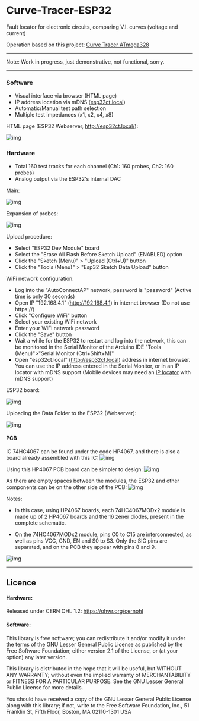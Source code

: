 # Curve-Tracer-ESP32
Fault locator for electronic circuits, comparing V.I. curves (voltage and current)

Operation based on this project: [Curve Tracer ATmega328](https://github.com/rtek1000/Curve-Tracer-ATmega328)

------------

Note: Work in progress, just demonstrative, not functional, sorry.

------------

### Software

- Visual interface via browser (HTML page)
- IP address location via mDNS ([esp32ct.local](http://esp32ct.local/))
- Automatic/Manual test path selection
- Multiple test impedances (x1, x2, x4, x8)

HTML page (ESP32 Webserver, http://esp32ct.local/):

![img](https://raw.githubusercontent.com/rtek1000/Curve-Tracer-ESP32/main/Docs/HTML_page.png)

### Hardware

- Total 160 test tracks for each channel (Ch1: 160 probes, Ch2: 160 probes)
- Analog output via the ESP32's internal DAC

Main:

![img](https://raw.githubusercontent.com/rtek1000/Curve-Tracer-ESP32/main/ESP32CT_Hardware/ESP32_Curve_Tracer_pg1.png)

Expansion of probes:

![img](https://raw.githubusercontent.com/rtek1000/Curve-Tracer-ESP32/main/ESP32CT_Hardware/ESP32_Curve_Tracer_pg2.png)

Upload procedure:
- Select "ESP32 Dev Module" board
- Select the "Erase All Flash Before Sketch Upload" (ENABLED) option
- Click the "Sketch (Menu)" > "Upload (Ctrl+U)" button
- Click the "Tools (Menu)" > "Esp32 Sketch Data Upload" button

WiFi network configuration:
- Log into the "AutoConnectAP" network, password is "password" (Active time is only 30 seconds)
- Open IP "192.168.4.1" (http://192.168.4.1) in internet browser (Do not use https://)
- Click "Configure WiFi" button
- Select your existing WiFi network
- Enter your WiFi network password
- Click the "Save" button
- Wait a while for the ESP32 to restart and log into the network, this can be monitored in the Serial Monitor of the Arduino IDE "Tools (Menu)">"Serial Monitor (Ctrl+Shift+M)"
- Open "esp32ct.local" (http://esp32ct.local) address in internet browser. You can use the IP address entered in the Serial Monitor, or in an IP locator with mDNS support (Mobile devices may need an [IP locator](https://play.google.com/store/apps/details?id=com.mdns_discovery.app&hl=en&gl=US) with mDNS support)

ESP32 board:

![img](https://raw.githubusercontent.com/rtek1000/Curve-Tracer-ESP32/main/Docs/ESP32_Dev_Module.png)

Uploading the Data Folder to the ESP32 (Webserver):

![img](https://raw.githubusercontent.com/rtek1000/Curve-Tracer-ESP32/main/Docs/Data_folder_upload.png)

#### PCB

IC 74HC4067 can be found under the code HP4067, and there is also a board already assembled with this IC:
![img](https://raw.githubusercontent.com/rtek1000/Curve-Tracer-ESP32/main/ESP32CT_Hardware/ESP32_Curve_Tracer_4067mod/HP4067_board.png)

Using this HP4067 PCB board can be simpler to design:
![img](https://raw.githubusercontent.com/rtek1000/Curve-Tracer-ESP32/main/ESP32CT_Hardware/ESP32_Curve_Tracer_4067mod/ESP32_Curve_Tracer_4067mod_F1.png)

As there are empty spaces between the modules, the ESP32 and other components can be on the other side of the PCB:
![img](https://raw.githubusercontent.com/rtek1000/Curve-Tracer-ESP32/main/ESP32CT_Hardware/ESP32_Curve_Tracer_4067mod/ESP32_Curve_Tracer_4067mod_F2.png)

Notes:
- In this case, using HP4067 boards, each 74HC4067MODx2 module is made up of 2 HP4067 boards and the 16 zener diodes, present in the complete schematic.

- On the 74HC4067MODx2 module, pins C0 to C15 are interconnected, as well as pins VCC, GND, EN and S0 to S3. Only the SIG pins are separated, and on the PCB they appear with pins 8 and 9.

![img](https://raw.githubusercontent.com/rtek1000/Curve-Tracer-ESP32/main/ESP32CT_Hardware/ESP32_Curve_Tracer_4067mod/HP4067_Sig.png)

------------

## Licence

#### Hardware:
Released under CERN OHL 1.2: https://ohwr.org/cernohl

#### Software:
This library is free software; you can redistribute it and/or modify it under the terms of the GNU Lesser General Public License as published by the Free Software Foundation; either version 2.1 of the License, or (at your option) any later version.

This library is distributed in the hope that it will be useful, but WITHOUT ANY WARRANTY; without even the implied warranty of MERCHANTABILITY or FITNESS FOR A PARTICULAR PURPOSE. See the GNU Lesser General Public License for more details.

You should have received a copy of the GNU Lesser General Public License along with this library; if not, write to the Free Software Foundation, Inc., 51 Franklin St, Fifth Floor, Boston, MA 02110-1301 USA
